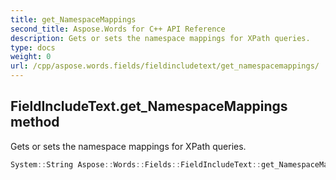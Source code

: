 ```yaml
---
title: get_NamespaceMappings
second_title: Aspose.Words for C++ API Reference
description: Gets or sets the namespace mappings for XPath queries. 
type: docs
weight: 0
url: /cpp/aspose.words.fields/fieldincludetext/get_namespacemappings/
---
```

## FieldIncludeText.get_NamespaceMappings method


Gets or sets the namespace mappings for XPath queries.

```cpp
System::String Aspose::Words::Fields::FieldIncludeText::get_NamespaceMappings() override
```

